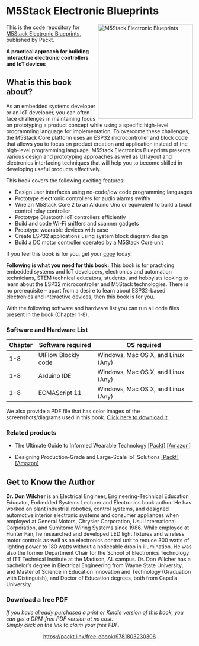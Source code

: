 # M5Stack Electronic Blueprints

<a href="https://www.packtpub.com/product/m5stack-electronic-blueprints/9781803230306"><img src="https://static.packt-cdn.com/products/9781803230306/cover/smaller" alt="M5Stack Electronic Blueprints" height="256px" align="right"></a>

This is the code repository for [M5Stack Electronic Blueprints](https://www.packtpub.com/product/m5stack-electronic-blueprints/9781803230306), published by Packt.

**A practical approach for building interactive electronic controllers and IoT devices**

## What is this book about?
As an embedded systems developer or an IoT developer, you can often face challenges in maintaining focus on prototyping a product concept while using a specific high-level programming language for implementation. To overcome these challenges, the M5Stack Core platform uses an ESP32 microcontroller and block code that allows you to focus on product creation and application instead of the high-level programming language. M5Stack Electronics Blueprints presents various design and prototyping approaches as well as UI layout and electronics interfacing techniques that will help you to become skilled in developing useful products effectively.

This book covers the following exciting features:
* Design user interfaces using no-code/low code programming languages
* Prototype electronic controllers for audio alarms swiftly
* Wire an M5Stack Core 2 to an Arduino Uno or equivalent to build a touch control relay controller
* Prototype Bluetooth IoT controllers efficiently
* Build and code Wi-Fi sniffers and scanner gadgets
* Prototype wearable devices with ease
* Create ESP32 applications using system block diagram design
* Build a DC motor controller operated by a M5Stack Core unit

If you feel this book is for you, get your [copy](https://www.amazon.com/dp/1803230304) today!

**Following is what you need for this book:**
This book is for practicing embedded systems and IoT developers, electronics and automation technicians, STEM technical educators, students, and hobbyists looking to learn about the ESP32 microcontroller and M5Stack technologies. There is no prerequisite – apart from a desire to learn about ESP32-based electronics and interactive devices, then this book is for you.

With the following software and hardware list you can run all code files present in the book (Chapter 1-8).
### Software and Hardware List
| Chapter | Software required | OS required |
| -------- | ------------------------------------ | ----------------------------------- |
| 1-8 | UIFlow Blockly code | Windows, Mac OS X, and Linux (Any) |
| 1-8 | Arduino IDE | Windows, Mac OS X, and Linux (Any) |
| 1-8 | ECMAScript 11 | Windows, Mac OS X, and Linux (Any) |

We also provide a PDF file that has color images of the screenshots/diagrams used in this book. [Click here to download it]( https://static.packt-cdn.com/downloads/9781803230306_ColorImages.pdf).

### Related products
* The Ultimate Guide to Informed Wearable Technology [[Packt]](https://www.packtpub.com/product/the-ultimate-guide-to-informed-wearable-technology/9781803230597) [[Amazon]](https://www.amazon.com/dp/1803230592)

* Designing Production-Grade and Large-Scale IoT Solutions [[Packt]](https://www.packtpub.com/product/designing-production-grade-and-large-scale-iot-solutions/9781838829254) [[Amazon]](https://www.amazon.com/dp/1838829253)

## Get to Know the Author
**Dr. Don Wilcher**
is an Electrical Engineer, Engineering-Technical Education Educator, Embedded Systems Lecturer and Electronics book author. He has worked on plant industrial robotics, control systems, and designed automotive interior electronic systems and consumer appliances when employed at General Motors, Chrysler Corporation, Usui International Corporation, and Sumitomo Wiring Systems since 1986. While employed at Hunter Fan, he researched and developed LED light fixtures and wireless motor controls as well as an electronics control unit to reduce 300 watts of lighting power to 180 watts without a noticeable drop in illumination. He was also the former Department Chair for the School of Electronics Technology of ITT Technical Institute at the Madison, AL campus.
Dr. Don Wilcher has a bachelor’s degree in Electrical Engineering from Wayne State University, and Master of Science in Education Innovation and Technology (Graduation with Distinguish), and Doctor of Education degrees, both from Capella University.

### Download a free PDF

 <i>If you have already purchased a print or Kindle version of this book, you can get a DRM-free PDF version at no cost.<br>Simply click on the link to claim your free PDF.</i>
<p align="center"> <a href="https://packt.link/free-ebook/9781803230306">https://packt.link/free-ebook/9781803230306 </a> </p>